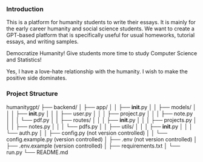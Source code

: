 ### Introduction

This is a platform for humanity students to write their essays. It is mainly for the early career humanity and social science students. We want to create a GPT-based platform that is specifically useful for usual homeworks, tutorial essays, and writing samples. 

Democratize Humanity! Give students more time to study Computer Science and Statistics!

Yes, I have a love-hate relationship with the humanity. I wish to make the positive side dominates. 

### Project Structure 

humanitygpt/
├── backend/
│   ├── app/
│   │   ├── __init__.py
│   │   ├── models/
│   │   │   ├── __init__.py
│   │   │   ├── user.py
│   │   │   ├── project.py
│   │   │   ├── note.py
│   │   │   └── pdf.py
│   │   ├── routes/
│   │   │   ├── __init__.py
│   │   │   ├── projects.py
│   │   │   ├── notes.py
│   │   │   └── pdfs.py
│   │   ├── utils/
│   │   │   ├── __init__.py
│   │   │   └── auth.py
│   │   ├── config.py (not version controlled)
│   │   └── config.example.py (version controlled)
│   ├── .env (not version controlled)
│   ├── .env.example (version controlled)
│   ├── requirements.txt
│   └── run.py
└── README.md